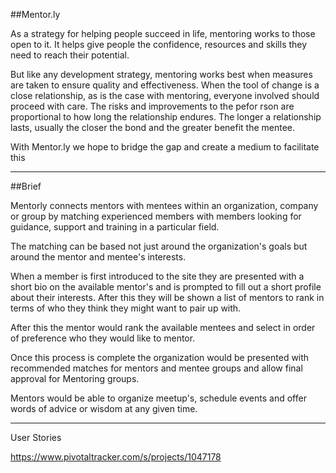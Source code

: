 ##Mentor.ly

As a strategy for helping people succeed in life, mentoring works to those open to it. It helps give people the confidence, resources and skills they need to reach their potential.

But like any development strategy, mentoring works best when measures are taken to ensure quality and effectiveness. When the tool of change is a close relationship, as is the case with mentoring, everyone involved should proceed with care. The risks and improvements to the pefor rson are proportional to how long the relationship endures. The longer a relationship lasts, usually the closer the bond and the greater benefit the mentee.

With Mentor.ly we hope to bridge the gap and create a medium to facilitate this 


--------------------

##Brief

Mentorly connects mentors with mentees within an organization, company or group by matching experienced members with members looking for guidance, support and training in a particular field. 

The matching can be based not just around the organization's goals but around the mentor and mentee's interests.

When a member is first introduced to the site they are presented with a short bio on the available mentor's and is prompted to fill out a short profile about their interests.  After this they will be shown a list of mentors to rank in terms of who they think they might want to pair up with.  

After this the mentor would rank the available mentees and select in order of preference who they would like to mentor. 

Once this process is complete the organization would be presented with recommended matches for mentors and mentee groups and allow final approval for Mentoring groups.

Mentors would be able to organize meetup's, schedule events and offer words of advice or wisdom at any given time.


-----------------------

User Stories

https://www.pivotaltracker.com/s/projects/1047178
